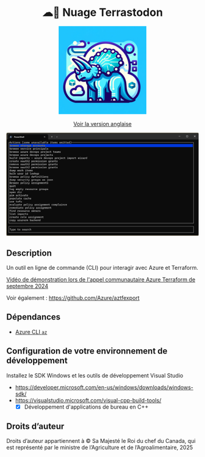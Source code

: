 <div align="center">
    <h1>☁🐘 Nuage Terrastodon</h1>
    <img src="logo.png" width="230">
    <br/>

[Voir la version anglaise](./README.md)

![Un terminal affichant une liste de commandes](./main_menu.png)

</div>


## Description

Un outil en ligne de commande (CLI) pour interagir avec Azure et Terraform.

[Vidéo de démonstration lors de l'appel communautaire Azure Terraform de septembre 2024](https://youtu.be/HtLdT7TZwOI?t=701)

Voir également : https://github.com/Azure/aztfexport

## Dépendances

- [Azure CLI `az`](https://learn.microsoft.com/en-us/cli/azure/install-azure-cli#install)

## Configuration de votre environnement de développement

Installez le SDK Windows et les outils de développement Visual Studio

- https://developer.microsoft.com/en-us/windows/downloads/windows-sdk/
- https://visualstudio.microsoft.com/visual-cpp-build-tools/
    - [x] Développement d'applications de bureau en C++

## Droits d’auteur

Droits d’auteur appartiennent à © Sa Majesté le Roi du chef du Canada, qui est représenté par le ministre de l’Agriculture et de l’Agroalimentaire, 2025